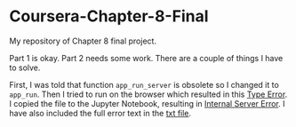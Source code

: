 # Coursera-Chapter-8-Final
My repository of Chapter 8 final project.

Part 1 is okay. Part 2 needs some work. There are a couple of things I have to solve. 

First, I was told that function `app_run_server` is obsolete so I changed it to `app_run`. 
Then I tried to run on the browser which resulted in this [Type Error](https://github.com/WeakestLinuxEnjoyer/Coursera-Chapter-8-Final/blob/main/Final2_error-browser-firefox.png).
I copied the file to the Jupyter Notebook, resulting in [Internal Server Error](https://github.com/WeakestLinuxEnjoyer/Coursera-Chapter-8-Final/blob/main/Final2_jupyter-error.png).
I have also included the full error text in the [txt file](https://github.com/WeakestLinuxEnjoyer/Coursera-Chapter-8-Final/blob/main/Final_error-text.txt).
